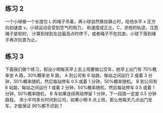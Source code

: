 

## 练习 2

一个小球被一个长度位 L 的绳子吊着，再小球自然悬挂静止时，给他水平 x 正方向初速度 v，小球运动会受到空气的阻力，
和速度成正比，C，求他的轨迹，注意绳子是软的，
计算到球到左边最高点时停下，或者绳子不在拉直，小球下落到绳子再次拉直为止。

## 练习 3

下面我们做个练习，假设小明每天早上去上班要做公交车，她早上出门有 70%概率坐 A 路，30%概率坐 B 路，
A 到公司有 6 站路，每站之间运行 2 或着 3 分钟，50%概率随机，然后每站停车 0.5 或着 1 分钟，50%概率随机。
B 到公司有 8 站路，每站之间运行 1 或着 2 分钟，50%概率随机，然后每站停车 0.5 或着 1 分钟，50%概率随机，
B 车如果连续两站停留 1 分钟，下一段路一定是 0.5 分钟路程。
求小平均多长时间到公司，如果小明 8 点上班，那么他每天几点出门坐车，才能保证 90%都不迟到？
